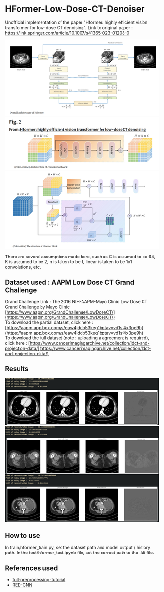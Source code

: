 # HFormer-Low-Dose-CT-Denoiser
Unofficial implementation of the paper "Hformer: highly efficient vision transformer for low-dose CT denoising". Link to original paper : https://link.springer.com/article/10.1007/s41365-023-01208-0

![](images/hformer_network.png)
![](images/conv_block_diagram.png)
![](images/hformer_block_diagram.png)

There are several assumptions made here, such as C is assumed to be 64, K is assumed to be 2, n is taken to be 1, linear is taken to be 1x1 convolutions, etc.

## Dataset used : AAPM Low Dose CT Grand Challenge

Grand Challenge Link : The 2016 NIH-AAPM-Mayo Clinic Low Dose CT Grand Challenge by Mayo Clinic
[https://www.aapm.org/GrandChallenge/LowDoseCT/](https://www.aapm.org/GrandChallenge/LowDoseCT/) \
To download the partial dataset, click here : [https://aapm.app.box.com/s/eaw4jddb53keg1bptavvvd1sf4x3pe9h](https://aapm.app.box.com/s/eaw4jddb53keg1bptavvvd1sf4x3pe9h) \
To download the full dataset (note : uploading a agreement is required), click here : [https://www.cancerimagingarchive.net/collection/ldct-and-projection-data/](https://www.cancerimagingarchive.net/collection/ldct-and-projection-data/) 

## Results

![](images/result_1.png)
![](images/result_2.png)
![](images/result_3.png)

## How to use

In train/hformer_train.py, set the dataset path and model output / history path.
In the test/hformer_test.ipynb file, set the correct path to the .k5 file.

## References used

* [full-preprocessing-tutorial](https://www.kaggle.com/gzuidhof/full-preprocessing-tutorial)
* [RED-CNN](https://github.com/SSinyu/RED-CNN)
